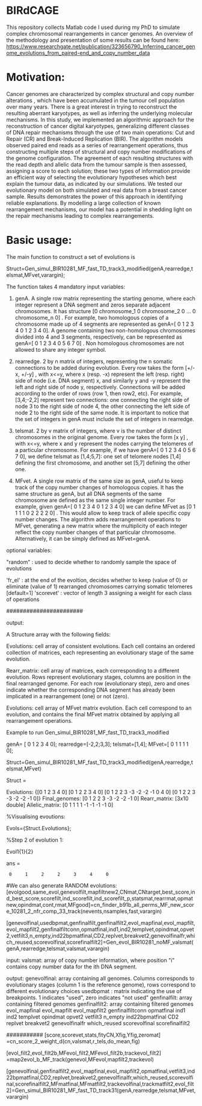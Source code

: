 # BIRdCAGE
This repository collects Matlab code I used during my PhD to simulate complex chromosomal rearrangements in cancer genomes. An overview of the methodology and presentation of some results can be found here: https://www.researchgate.net/publication/323656790_Inferring_cancer_genome_evolutions_from_paired-end_and_copy_number_data 

# Motivation:

Cancer genomes are characterized by complex structural and copy number alterations , which have been accumulated in the tumour cell population over many years. There is a great interest in trying to reconstruct the resulting aberrant karyotypes, as well as inferring the underlying molecular mechanisms. In this study, we implemented an algorithmic approach for the reconstruction of cancer digital karyotypes, generalizing different classes of DNA repair mechanisms through the use of two main operations: Cut and Repair (CR) and Break-Induced Replication (BIR). The algorithm models observed paired end reads as a series of rearrangement operations, thus constructing multiple steps of structural and copy number modifications of the genome configuration. The agreement of each resulting structures with the read depth and allelic data from the tumour sample is then assessed, assigning a score to each solution; these two types of information provide an efficient way of selecting the evolutionary hypotheses which best explain the tumour data, as indicated by our simulations. We tested our evolutionary model on both simulated and real data from a breast cancer sample. Results demonstrates the power of this approach in identifying reliable explanations. By modelling a large collection of known rearrangement mechanisms, our model has a potential in shedding light on the repair mechanisms leading to complex rearrangements.

# Basic usage:


The main function to construct a set of evolutions is

Struct=Gen_simul_BIR10281_MF_fast_TD_track3_modified(genA,rearredge,telsmat,MFvet,varargin);


The function takes 4 mandatory input variables:

1) genA. A single row matrix representing the starting genome, where each integer represent a DNA segment and zeros separate adjacent chromosomes. It has structure [0 chromosome_1 0 chromosome_2 0 ... 0 chromosome_n 0] .   For example, two homologous copies of a chromosome made up of 4 segments are represented as genA=[ 0 1 2 3 4 0 1 2 3 4 0]. A genome containing two non-homologous chromosomes divided into 4 and 3 segments, respectively, can be represented as genA=[ 0 1 2 3 4 0 5 6 7 0] . Non homologous chromosomes are not allowed to share any integer symbol.

2) rearredge. 2 by n matrix of integers, representing the n somatic connections to be added during evolution. Every row takes the form [+/- x, +/-y]  , with x<=y, where x (resp. -x) represent the left (resp. right) side of node (i.e. DNA segment) x, and similarly y and -y represent the left and right side of node y, respectively.   Connections will be added according to the order of rows (row 1, then row2, etc).  For example, [3,4;-2,2] represent two connections: one connecting the right side of node 3 to the right side of node 4, the other connecting the left side of node 2 to the right side of the same node.  It is important to notice that the set of integers in genA must include the set of integers in rearredge.  

3) telsmat.   2 by v matrix of integers, where v is the number of distinct chromosomes in the original genome.  Every row takes the form [x y] , with x<=y, where x and y represent the nodes carrying the telomeres of a particular chromosome.  For example, if we have genA=[ 0 1 2 3 4 0 5 6 7 0], we define telsmat as [1,4;5,7]: one set of telomere nodes [1,4] defining the first chromosome, and another set [5,7] defining the other one.

4) MFvet. A single row matrix of the same size as genA, useful to keep track of the copy number changes of homologous copies. It has the same structure as genA, but all DNA segments of the same chromosome are defined as the same single integer number. For example, given genA=[ 0 1 2 3 4 0 1 2 3 4 0] we can define MFvet as [0 1 1 1 1 0 2 2 2 2 0] . This would allow to keep track of allele specific copy number changes. The algorithm  adds rearrangement operations to MFvet, generating a new matrix where the multiplicity of each integer reflect the copy number changes of that particular chromosome.  Alternatively, it can be simply defined as MFvet=genA. 


optional variables:

"random"  : used to decide whether to randomly sample the space of evolutions

'fr_el' : at the end of the evoltion, decides whether to keep (value of 0) or eliminate (value of 1) rearranged chromosomes carrying somatic telomeres [default=1] 
'scorevet'  : vector of length 3 assigning a weight for each class of operations


#######################


output:

A Structure array with the following fields:

Evolutions: cell array of consistent evolutions. Each cell contains an ordered collection of matrices, each representing an evolutionary stage of the same evolution. 

Rearr_matrix:  cell array of matrices, each corresponding to a different evolution. Rows represent evolutionary stages, columns are position in the final rearranged genome. For each row (evolutionary step), zero and ones indicate whether the corresponding DNA segment has already been implicated in a rearrangement (one) or not (zero). 

Evolutions: cell array of MFvet matrix evolution. Each cell correspond to an evolution, and contains the final MFvet matrix obtained by applying all rearrangement operations. 


Example to run Gen_simul_BIR10281_MF_fast_TD_track3_modified


genA= [ 0 1 2 3 4 0];
rearredge=[-2,2;3,3];
telsmat=[1,4];
MFvet=[ 0 1 1 1 1 0];


Struct=Gen_simul_BIR10281_MF_fast_TD_track3_modified(genA,rearredge,telsmat,MFvet)

Struct = 

Evolutions: {[0 1 2 3 4 0]  [0 1 2 2 3 4 0]  [0 1 2 2 3 -3 -2 -2 -1 0 4 0]  [0 1 2 2 3 -3 -2 -2 -1 0]}
     Final_genomes: [0 1 2 2 3 -3 -2 -2 -1 0]
      Rearr_matrix: [3x10 double]
    Allelic_matrix: [0 1 1 1 1 -1 -1 -1 -1 0]


%Visualising evoutions:

Evols={Struct.Evolutions};

%Step 2 of evolution 1:

Evol1{1}{2}

ans =

     0     1     2     2     3     4     0



#We can also generate RANDOM evolutions:
[evolgood,same_evol,genevolfilt,mapfiltnew2,CNmat,CNtarget,best_score,ind_best_score,scorefilt,ind_scorefilt,ind_scorefilt_p,statsmat,rearrmat,opmatnew,opindmat,cont,rmat,MFgood]=cn_finder_b91b_all_perms_MF_new_score_10281_2_nfr_comp_33_track(nevents,nsamples,fast,varargin)



[genevolfinal,usedbpmat,genfinalfilt,genfinalfilt2,evol_mapfinal,evol_mapfilt,evol_mapfilt2,genfinalfiltconn,opmatfinal,ind1,ind2,templvet,opindmat,opvet2,vetfilt3,n_empty,ind22bpmatfinal,CD2,replvet,breakvet2,genevolfinalfr,which_reused,scorevolfinal,scorefinalfilt2]=Gen_evol_BIR10281_noMF_valsmat(genA,rearredge,telsmat,valsmat,varargin)

input:
valsmat: array of copy number information, where position "i" contains copy number data for the ith DNA segment.

output:
genevolfinal: array containing all genomes. Columns corresponds to evolutionary stages (column 1 is the reference genome), rows correspond to different evolutionary choices 
usedbpmat : matrix indicating the use of breakpoints. 1 indicates "used", zero indicates "not used"
genfinalfilt:   array containing filtered genomes 
genfinalfilt2:  array containing filtered genomes 
evol_mapfinal
evol_mapfilt
evol_mapfilt2
genfinalfiltconn
opmatfinal
ind1
ind2
templvet
opindmat
opvet2
vetfilt3
n_empty
ind22bpmatfinal
CD2
replvet
breakvet2
genevolfinalfr
which_reused
scorevolfinal
scorefinalfilt2


###########
[score,scorevet,stats,fityCN,Xfig,Yfig,zeromat] =cn_score_2_weight_d(cn,valsmat,r_tels,do_mean,fig)


[evol_filt2,evol_filt2b,MFevol_filt2,MFevol_filt2b,trackevol_filt2] =map2evol_b_MF_track(genevol,MFevol,mapfilt2,trackevol)

[genevolfinal,genfinalfilt2,evol_mapfinal,evol_mapfilt2,opmatfinal,vetfilt3,ind22bpmatfinal,CD2,replvet,breakvet2,genevolfinalfr,which_reused,scorevolfinal,scorefinalfilt2,MFmatfinal,MFmatfilt2,trackevolfinal,trackmatfilt2,evol_filt2]=Gen_simul_BIR10281_MF_fast_TD_track31(genA,rearredge,telsmat,MFvet,varargin)





